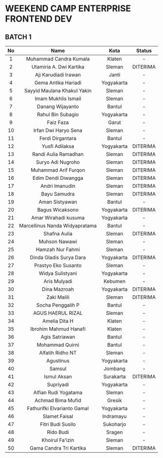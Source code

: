 # WEEKEND CAMP ENTERPRISE FRONTEND DEV 

## BATCH 1



|No |Name |Kota |Status |
|:--:|:----:|:----:|:------:|
| 1 | Muhammad Candra Kumala | Klaten | - |	
| 2 | Utamiria A. Dwi Kartika |	Sleman |	DITERIMA|
| 3 | Aji Karudiadi Irawan | 	Janti	| - |	
| 4 | Gema Antika Hariadi |	Yogyakarta	| - |	
| 5 | Sayyid Maulana Khakul Yakin |	Sleman	| - |	
| 6 | Imam Mukhlis Ismail |	Sleman	| - |	
| 7 | Danang Wijayanto |	Bantul	| - |	
| 8 | Rahul Bin Subagio |	Yogyakarta	| - |	
| 9 | Faiz Faza |	Garut	| - |	
| 10 | Irfan Dwi Haryo Sena |	Sleman	| - |	
| 11 | Ferdi Dirgantara |	Bantul	| - |	
| 12 | Yusfi Adilaksa |	Yogyakarta |	DITERIMA | 
| 13 | Randi Aulia Ramadhan |	Sleman |	DITERIMA | 
| 14 | Suryo Adi Nugroho | Sleman	| DITERIMA |	
| 15 | Muhammad Arif Furqon |	Sleman |	DITERIMA |
| 16 | Edim Dendi Diwangga |	Sleman |	DITERIMA |
| 17 | Andri Imanudin |	Sleman |	DITERIMA |
| 18 | Bayu Samudra |	Sleman |	DITERIMA |
| 19 | Aman Sistyawan |	Bantul	| - |	
| 20 | Bagus Wicaksono | Yogyakarta |	DITERIMA |
| 21 | Amar Wirahadi kusuma |	Yogyakarta	| - |	
| 22 | Marcellinus Nanda Widyapratama |	Bantul	| - |	
| 23 | Shafna Aulia |	Sleman |	DITERIMA |	
| 24 | Muhson Nawawi |	Sleman	| - |	
| 25 | Hamzah Nur Fahmi |	Sleman	| - |	
| 26 | Dinda Gladis Surya Dara |	Yogyakarta |	DITERIMA |
| 27 | Prastyo Eko Susanto |	Sleman	| - |	
| 28 | Widya Sulistyani |	Yogyakarta	| - |	
| 29 | Aris Mulyadi |	Kebumen	| - |	
| 30 | Dina Mazroah |	Yogyakarta |	DITERIMA |
| 31 | Zaki Malili |	Sleman |	DITERIMA |
| 32 | Socha Penggalih P |	Bantul	| - |	
| 33 | AGUS HAERUL RIZAL |	Sleman	| - |	
| 34 | Amelia Dita H |	Klaten	| - |	
| 35 | Ibrohim Mahmud Hanafi |	Klaten | - |		
| 36 | Agis Satriawan |	Bantul	| - |	
| 37 | Mohammad Quirni |	Bantul	| - |	
| 38 | Alfatih Ridho NT |	Sleman	| - |	
| 39 | Agustinus |	Yogyakarta	| - |	
| 40 | Samsul |	Jombang	| - |	
| 41 | Ismul Aksan |	Surakarta |	DITERIMA |
| 42 | Supriyadi |	Yogyakarta	| - |
| 43 | Alfian Rudi Yogatama |	Sleman | - |		
| 44 | Achmad Bima Mufid |	Gresik	| - |	
| 45 | Fathurifki Elvarianto Gamal |	Yogyakarta | - |		
| 46 | Slamet Faisal |	Indramayu	| - |	
| 47 | Fitri Budi Susilo |	Sukoharjo	| - |	
| 48 | Rido Budi |	Sragen	| - |	
| 49 | Khoirul Fa'izin |	Sleman	| - |	
| 50 | Gama Candra Tri Kartika |	Sleman |	DITERIMA |


